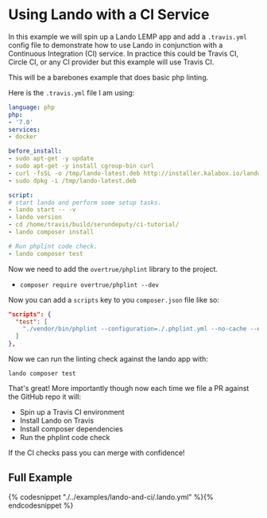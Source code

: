 Using Lando with a CI Service
=============================

In this example we will spin up a Lando LEMP app and add a `.travis.yml` config file to demonstrate how to use Lando in conjunction with a Continuous Integration (CI) service. In practice this could be Travis CI, Circle CI, or any CI provider but this example will use Travis CI.

This will be a barebones example that does basic php linting.

Here is the `.travis.yml` file I am using:

```yaml
language: php
php:
- '7.0'
services:
- docker

before_install:
- sudo apt-get -y update
- sudo apt-get -y install cgroup-bin curl
- curl -fsSL -o /tmp/lando-latest.deb http://installer.kalabox.io/lando-latest-dev.deb
- sudo dpkg -i /tmp/lando-latest.deb

script:
# start lando and perform some setup tasks.
- lando start -- -v
- lando version
- cd /home/travis/build/serundeputy/ci-tutorial/
- lando composer install

# Run phplint code check.
- lando composer test
```

Now we need to add the `overtrue/phplint` library to the project.
* `composer require overtrue/phplint --dev`

Now you can add a `scripts` key to you `composer.json` file like so:

```json
"scripts": {
  "test": [
    "./vendor/bin/phplint --configuration=./.phplint.yml --no-cache --exclude=contrib modules/custom"
  ]
},
```

Now we can run the linting check against the lando app with:

```
lando composer test
```

That's great! More importantly though now each time we file a PR against the GitHub repo it will:

* Spin up a Travis CI environment
* Install Lando on Travis
* Install composer dependencies
* Run the phplint code check

If the CI checks pass you can merge with confidence!

Full Example
------------

{% codesnippet "./../examples/lando-and-ci/.lando.yml" %}{% endcodesnippet %}
